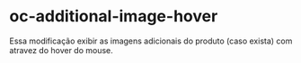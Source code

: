 # oc-additional-image-hover
 Essa modificação exibir as imagens adicionais do produto (caso exista) com atravez do hover do mouse.
